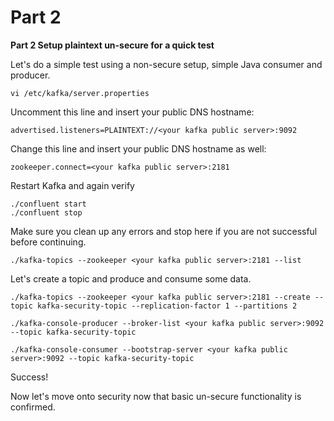 # Part 2

**Part 2
Setup plaintext un-secure for a quick test**

Let's do a simple test using a non-secure setup, simple Java consumer and producer.
```
vi /etc/kafka/server.properties
```

Uncomment this line and insert your public DNS hostname:
```
advertised.listeners=PLAINTEXT://<your kafka public server>:9092
```

Change this line and insert your public DNS hostname as well:
```
zookeeper.connect=<your kafka public server>:2181
```

Restart Kafka and again verify
```
./confluent start
./confluent stop
```

Make sure you clean up any errors and stop here if you are not successful before continuing.
```
./kafka-topics --zookeeper <your kafka public server>:2181 --list
```

Let's create a topic and produce and consume some data.
```
./kafka-topics --zookeeper <your kafka public server>:2181 --create --topic kafka-security-topic --replication-factor 1 --partitions 2

./kafka-console-producer --broker-list <your kafka public server>:9092 --topic kafka-security-topic

./kafka-console-consumer --bootstrap-server <your kafka public server>:9092 --topic kafka-security-topic
```

Success!

Now let's move onto security now that basic un-secure functionality is confirmed.
